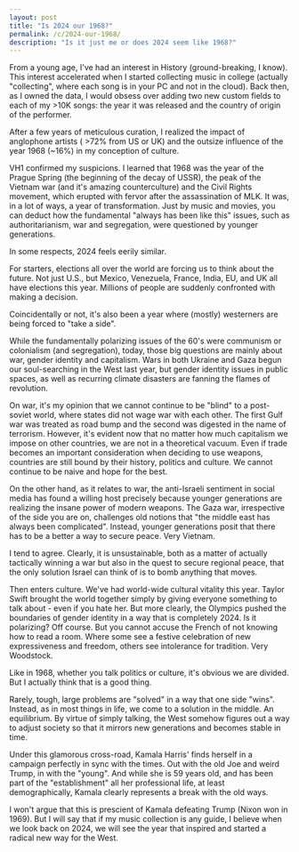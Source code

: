 ```yaml
---           
layout: post
title: "Is 2024 our 1968?"
permalink: /c/2024-our-1968/
description: "Is it just me or does 2024 seem like 1968?"
---
```


From a young age, I've had an interest in History (ground-breaking, I know). This interest accelerated when I started collecting music in college (actually "collecting", where each song is in your PC and not in the cloud). Back then, as I owned the data, I would obsess over adding two new custom fields to each of my >10K songs: the year it was released and the country of origin of the performer.

After a few years of meticulous curation, I realized the impact of anglophone artists ( >72% from US or UK) and the outsize influence of the year 1968 (~16%) in my conception of culture.

VH1 confirmed my suspicions. I learned that 1968 was the year of the Prague Spring (the beginning of the decay of USSR), the peak of the Vietnam war (and it's amazing counterculture) and the Civil Rights movement, which erupted with fervor after the assassination of MLK. It was, in a lot of ways, a year of transformation. Just by music and movies, you can deduct how the fundamental "always has been like this" issues,  such as authoritarianism, war and segregation, were questioned by younger generations. 

In some respects, 2024 feels eerily similar. 

For starters, elections all over the world are forcing us to think about the future. Not just U.S., but Mexico, Venezuela, France, India, EU, and UK all have elections this year. Millions of people are suddenly confronted with making a decision.

Coincidentally or not, it's also been a year where (mostly) westerners are being forced to "take a side". 

While the fundamentally polarizing issues of the 60's were communism or colonialism (and segregation), today, those big questions are mainly about war, gender identity and capitalism. Wars in both Ukraine and Gaza begun our soul-searching in the West last year, but gender identity issues in public spaces, as well as recurring climate disasters are fanning the flames of revolution. 

On war, it's my opinion that we cannot continue to be "blind" to a post-soviet world, where states did not wage war with each other. The first Gulf war was treated as road bump and the second was digested in the name of terrorism. However, it's evident now that no matter how much capitalism we impose on other countries, we are not in a theoretical vacuum. Even if trade becomes an important consideration when deciding to use weapons, countries are still bound by their history, politics and culture. We cannot continue to be naive and hope for the best.  

On the other hand, as it relates to war, the anti-Israeli sentiment in social media has found a willing host precisely because younger generations are realizing the insane power of modern weapons. The Gaza war, irrespective of the side you are on, challenges old notions that "the middle east has always been complicated". Instead, younger generations posit that there has to be a better a way to secure peace. Very Vietnam. 

I tend to agree. Clearly, it is unsustainable, both as a matter of actually tactically winning a war but also in the quest to secure regional peace, that the only solution Israel can think of is to bomb anything that moves. 

 Then enters culture. We've had world-wide cultural vitality this year. Taylor Swift brought the world together simply by giving everyone something to talk about - even if you hate her. But more clearly, the Olympics pushed the boundaries of gender identity in a way that is completely 2024. Is it polarizing? Off course. But you cannot accuse the French of not knowing how to read a room. Where some see a festive celebration of new expressiveness and freedom, others see intolerance for tradition. Very Woodstock. 
 
Like in 1968, whether you talk politics or culture, it's obvious we are divided. But I actually think that is a good thing. 

Rarely, tough, large problems are "solved" in a way that one side "wins". Instead, as in most things in life, we come to a solution in the middle. An equilibrium. By virtue of simply talking, the West somehow figures out a way to adjust society so that it mirrors new generations and becomes stable in time. 

Under this glamorous cross-road, Kamala Harris' finds herself in a campaign perfectly in sync with the times. Out with the old Joe and weird Trump, in with the "young". And while she is 59 years old, and has been part of the "establishment" all her professional life, at least demographically, Kamala clearly represents a break with the old ways.

I won't argue that this is prescient of Kamala defeating Trump (Nixon won in 1969). But I will say that if my music collection is any guide, I believe when we look back on 2024, we will see the year that inspired and started a radical new way for the West. 
